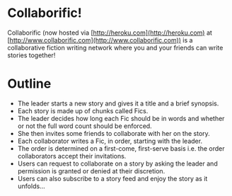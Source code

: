 Collaborific!
=============

Collaborific (now hosted via [http://heroku.com](http://heroku.com) at [http://www.collaborific.com](http://www.collaborific.com)) is a collaborative fiction writing network where you and your friends can write stories together!


Outline
=======

* The leader starts a new story and gives it a title and a brief synopsis.
* Each story is made up of chunks called Fics.
* The leader decides how long each Fic should be in words and whether or not the full word count should be enforced.
* She then invites some friends to collaborate with her on the story.
* Each collaborator writes a Fic, in order, starting with the leader.
* The order is determined on a first-come, first-serve basis i.e. the order collaborators accept their invitations.
* Users can request to collaborate on a story by asking the leader and permission is granted or denied at their discretion.
* Users can also subscribe to a story feed and enjoy the story as it unfolds...